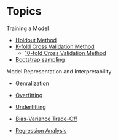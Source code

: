 # Topics


Training a Model

- [Holdout Method](holdout-metho.md)
- [K-fold Cross Validation Method](k-fold-cross-valdation-method.md)
    - [10-fold Cross Validation Method](k-fold-cross-valdation-method.md)
- [Bootstrap sampling](bootstrap-sampling.md)

Model Representation and Interpretability

- [Genralization](generalization.md)
- [Overfitting](overfitting.md)
- [Underfitting](underfitting.md)
- [Bias-Variance Trade-Off](bias-variance-trade-off.md)


- [Regression Analysis](regression-analysis/README.md)
